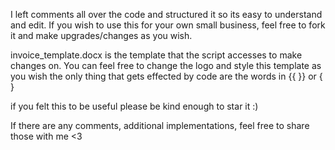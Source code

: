 I left comments all over the code and structured it so its easy to understand and edit. If you wish to use this for your own small business, feel free to fork it 
and make upgrades/changes as you wish.

invoice_template.docx is the template that the script accesses to make changes on. You can feel free to change the logo and style this template as you wish
the only thing that gets effected by code are the words in {{ }} or { }

if you felt this to be useful please be kind enough to star it :)

If there are any comments, additional implementations, feel free to share those with me <3


